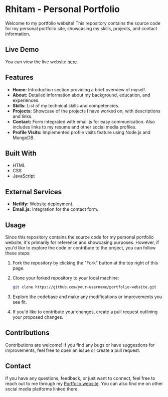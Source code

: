 # Rhitam - Personal Portfolio
Welcome to my portfolio website! This repository contains the source code for my personal portfolio site, showcasing my skills, projects, and contact information.

## Live Demo
You can view the live website [here](https://portfolio-rhitam.netlify.app/).

## Features

- **Home:** Introduction section providing a brief overview of myself.
- **About:** Detailed information about my background, education, and experiences.
- **Skills:** List of my technical skills and competencies.
- **Projects:** Showcase of the projects I have worked on, with descriptions and links.
- **Contact:** Form integrated with email.js for easy communication. Also includes links to my resume and other social media profiles.
- **Profile Visits:** Implemented profile visits feature using Node.js and MongoDB.


## Built With

- HTML
- CSS
- JavaScript

## External Services

- **Netlify:** Website deployment.
- **Email.js:** Integration for the contact form.

## Usage

Since this repository contains the source code for my personal portfolio website, it's primarily for reference and showcasing purposes. However, if you'd like to explore the code or contribute to the project, you can follow these steps:

1. Fork the repository by clicking the "Fork" button at the top right of this page.
2. Clone your forked repository to your local machine:

   ```bash
   git clone https://github.com/your-username/portfolio-website.git
   ```
3. Explore the codebase and make any modifications or improvements you see fit.
4. If you'd like to contribute your changes, create a pull request outlining your proposed changes.

## Contributions

Contributions are welcome! If you find any bugs or have suggestions for improvements, feel free to open an issue or create a pull request.

## Contact

If you have any questions, feedback, or just want to connect, feel free to reach out to me through my [Portfolio website](https://portfolio-rhitam.netlify.app/). You can also find me on other social media platforms linked there.





